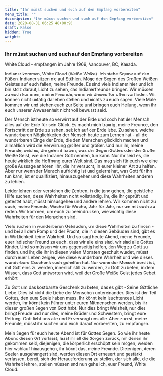 ```yaml
---
title: "Ihr müsst suchen und euch auf den Empfang vorbereiten"
menu_title: ""
description: "Ihr müsst suchen und euch auf den Empfang vorbereiten"
date: 2020-08-01 06:25:48+00:90
draft: False
hidden: True
weight:
---
```

### Ihr müsst suchen und euch auf den Empfang vorbereiten

White Cloud - empfangen im Jahre 1969, Vancouver, BC, Kanada.

Indianer kommen, White Cloud (Weiße Wolke). Ich stehe Squaw auf den Füßen. Indianer sitzen nie auf Stühlen. Möge der Segen des Großen Weißen Geistes auf euch fallen, meine Freunde. Es sind viele Indianer hier und ich bin stolz darauf, Licht zu sehen, das Indianerfreunde bringen. Wir müssen zu euch kommen, meine Freunde, wenn wir dieses Tor offen vorfinden. Wir können nicht untätig daneben stehen und nichts zu euch sagen. Viele Male kommen wir und stehen euch zur Seite und bringen euch Heilung, wenn ihr euch unserer Anwesenheit nicht voll bewusst seid.

Der Mensch ist heute so verwirrt auf der Erde und doch hat der Mensch alles auf der Erde für sein Glück. Es macht mich traurig, meine Freunde, den Fortschritt der Erde zu sehen, seit ich auf der Erde lebe. Zu sehen, welche wunderbaren Möglichkeiten der Mensch heute zum Lernen hat - all die wunderbaren Dinge der Erde, die den Menschen glücklich machen und allmählich wird die Verwirrung größer und größer. Und nur ihr, meine Freunde, seid es, die gelernt haben, was der Segen Gottes oder der Große Weiße Geist, wie die Indianer Gott nennen, tun kann. Nur ihr seid es, die heute wirklich die Hoffnung eurer Welt sind. Das mag sich für euch wie eine große Aussage anhören. Ihr, die ihr versucht, in eurer kleinen Art zu helfen. Aber nur wenn der Mensch aufrichtig ist und gelernt hat, was Gott für ihn tun kann, ist er qualifiziert, hinauszugehen und diese Wahrheiten anderen zu lehren.

Leider lehren oder verstehen die Zentren, in die jene gehen, die geistliche Hilfe suchen, diese Wahrheiten nicht vollständig. Ihr, die ihr geprüft und getestet habt, müsst hinausgehen und andere lehren. Wir kommen nicht zu euch, meine Freunde, Woche für Woche, Jahr für Jahr, nur um mit euch zu reden. Wir kommen, um euch zu beeindrucken, wie wichtig diese Wahrheiten für den Menschen sind.

Viele suchen in wunderbaren Gebäuden, um diese Wahrheiten zu finden - und bei all dem Pomp und der Pracht, die in diesen Gebäuden sind, gibt es in Wirklichkeit keine Wahrheit. Und so sagt heute Abend, meine Freunde, euer indischer Freund zu euch, dass wir alle eins sind, wir sind alle Gottes Kinder. Und so müssen wir uns gegenseitig helfen, den Weg zu Gott zu finden, und ihr, die ihr in diesen vielen Monaten geschult wurdet, müsst durch euer Leben zeigen, wie diese wunderbare Wahrheit und wie dieses wunderbare Geschenk euch geholfen hat. Nur wenn der Mensch bereit ist, mit Gott eins zu werden, innerlich still zu werden, zu Gott zu beten, in dem Wissen, dass Gott antworten wird, weil der Große Weiße Geist jedes Gebet erhört.

Zu Gott um das kostbarste Geschenk zu beten, das es gibt - Seine Göttliche Liebe. Dies ist nicht die Liebe der Menschen untereinander. Dies ist der Teil Gottes, den eure Seele haben muss. Ihr könnt kein leuchtendes Licht werden, ihr könnt kein Führer unter euren Mitmenschen werden, bis ihr diesen großen Segen von Gott habt. Nur dies bringt Weisheit, nur dies bringt Freude und nur dies, meine Brüder und Schwestern, bringt eure Rettung. Gott liebt uns alle und Er versorgt uns alle. Aber zuerst, meine Freunde, müsst ihr suchen und euch darauf vorbereiten, zu empfangen.

Mein Segen für euch heute Abend ist für Gottes Segen. So wie ihr heute Abend diesen Ort verlasst, lasst ihr all die Sorgen zurück, mit denen ihr gekommen seid, diejenigen, die körperlich erschöpft sein mögen, werden hier wohlauf hinausgehen, ihr könnt das, meine Freunde. Diejenigen, deren Seelen ausgehungert sind, werden diesen Ort erneuert und gestärkt verlassen, bereit, sich der Herausforderung zu stellen, der sich alle, die die Wahrheit lehren, stellen müssen und nun gehe ich, euer Freund, White Cloud.
